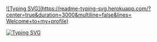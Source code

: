 [![Typing SVG](https://readme-typing-svg.herokuapp.com/?center=true&duration=3000&multiline=false&lines=       Welcome+to+my+profile)](https://git.io/typing-svg)

[![Typing SVG](https://readme-typing-svg.herokuapp.com/?color=F70000&center=true&duration=3000&multiline=false&lines=It's+me+BDhaCkers009)](https://git.io/typing-svg)

